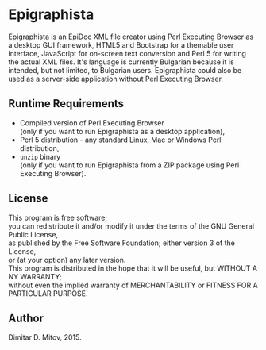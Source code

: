 
Epigraphista
==================================

Epigraphista is an EpiDoc XML file creator using Perl Executing Browser as a desktop GUI framework, HTML5 and Bootstrap for a themable user interface, JavaScript for on-screen text conversion and Perl 5 for writing the actual XML files. It's language is currently Bulgarian because it is intended, but not limited, to Bulgarian users. Epigraphista could also be used as a server-side application without Perl Executing Browser.  
  
## Runtime Requirements
  
* Compiled version of Perl Executing Browser  
(only if you want to run Epigraphista as a desktop application),  
* Perl 5 distribution - any standard Linux, Mac or Windows Perl distribution,  
* ```unzip``` binary  
(only if you want to run Epigraphista from a ZIP package using Perl Executing Browser).  
  
## License
  
This program is free software;  
you can redistribute it and/or modify it under the terms of the GNU General Public License,  
as published by the Free Software Foundation; either version 3 of the License,  
or (at your option) any later version.  
This program is distributed in the hope that it will be useful, but WITHOUT A NY WARRANTY;  
without even the implied warranty of MERCHANTABILITY or FITNESS FOR A PARTICULAR PURPOSE.  
  
## Author
  
Dimitar D. Mitov, 2015.  
